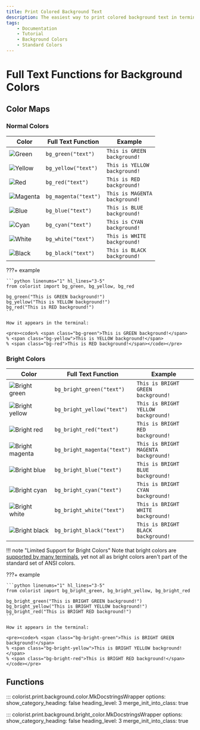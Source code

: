 ```yaml
---
title: Print Colored Background Text
description: The easiest way to print colored background text in terminal output using Colorist for Python. This documentation includes color maps and code examples.
tags:
    - Documentation
    - Tutorial
    - Background Colors
    - Standard Colors
---
```


# Full Text Functions for Background Colors
## Color Maps
### Normal Colors

| Color                                                    | Full Text Function   | Example                                                                  |
| -------------------------------------------------------- | -------------------- | ------------------------------------------------------------------------ |
| ![Green](../../assets/images/colors/green_16x16.png)     | `bg_green("text")`   | <code><span class="bg-green">This is GREEN background!</span></code>     |
| ![Yellow](../../assets/images/colors/yellow_16x16.png)   | `bg_yellow("text")`  | <code><span class="bg-yellow">This is YELLOW background!</span></code>   |
| ![Red](../../assets/images/colors/red_16x16.png)         | `bg_red("text")`     | <code><span class="bg-red">This is RED background!</span></code>         |
| ![Magenta](../../assets/images/colors/magenta_16x16.png) | `bg_magenta("text")` | <code><span class="bg-magenta">This is MAGENTA background!</span></code> |
| ![Blue](../../assets/images/colors/blue_16x16.png)       | `bg_blue("text")`    | <code><span class="bg-blue">This is BLUE background!</span></code>       |
| ![Cyan](../../assets/images/colors/cyan_16x16.png)       | `bg_cyan("text")`    | <code><span class="bg-cyan">This is CYAN background!</span></code>       |
| ![White](../../assets/images/colors/white_16x16.png)     | `bg_white("text")`   | <code><span class="bg-white">This is WHITE background!</span></code>     |
| ![Black](../../assets/images/colors/black_16x16.png)     | `bg_black("text")`   | <code><span class="bg-black">This is BLACK background!</span></code>     |

???+ example

    ```python linenums="1" hl_lines="3-5"
    from colorist import bg_green, bg_yellow, bg_red

    bg_green("This is GREEN background!")
    bg_yellow("This is YELLOW background!")
    bg_red("This is RED background!")
    ```

    How it appears in the terminal:

    <pre><code>% <span class="bg-green">This is GREEN background!</span>
    % <span class="bg-yellow">This is YELLOW background!</span>
    % <span class="bg-red">This is RED background!</span></code></pre>

### Bright Colors

| Color                                                                  | Full Text Function          | Example                                                                                              |
| ---------------------------------------------------------------------- | --------------------------- | -------------------------------------------------------------------------------------- |
| ![Bright green](../../assets/images/colors/bright_green_16x16.png)     | `bg_bright_green("text")`   | <code><span class="bg-bright-green">This is BRIGHT GREEN background!</span></code>     |
| ![Bright yellow](../../assets/images/colors/bright_yellow_16x16.png)   | `bg_bright_yellow("text")`  | <code><span class="bg-bright-yellow">This is BRIGHT YELLOW background!</span></code>   |
| ![Bright red](../../assets/images/colors/bright_red_16x16.png)         | `bg_bright_red("text")`     | <code><span class="bg-bright-red">This is BRIGHT RED background!</span></code>         |
| ![Bright magenta](../../assets/images/colors/bright_magenta_16x16.png) | `bg_bright_magenta("text")` | <code><span class="bg-bright-magenta">This is BRIGHT MAGENTA background!</span></code> |
| ![Bright blue](../../assets/images/colors/bright_blue_16x16.png)       | `bg_bright_blue("text")`    | <code><span class="bg-bright-blue">This is BRIGHT BLUE background!</span></code>       |
| ![Bright cyan](../../assets/images/colors/bright_cyan_16x16.png)       | `bg_bright_cyan("text")`    | <code><span class="bg-bright-cyan">This is BRIGHT CYAN background!</span></code>       |
| ![Bright white](../../assets/images/colors/bright_white_16x16.png)     | `bg_bright_white("text")`   | <code><span class="bg-bright-white">This is BRIGHT WHITE background!</span></code>     |
| ![Bright black](../../assets/images/colors/bright_black_16x16.png)     | `bg_bright_black("text")`   | <code><span class="bg-bright-black">This is BRIGHT BLACK background!</span></code>     |

!!! note "Limited Support for Bright Colors"
    Note that bright colors are [supported by many terminals](../../user-guide/materials/terminal-support.md), yet not all as bright colors aren't part of the standard set of ANSI colors.

???+ example

    ```python linenums="1" hl_lines="3-5"
    from colorist import bg_bright_green, bg_bright_yellow, bg_bright_red

    bg_bright_green("This is BRIGHT GREEN background!")
    bg_bright_yellow("This is BRIGHT YELLOW background!")
    bg_bright_red("This is BRIGHT RED background!")
    ```

    How it appears in the terminal:

    <pre><code>% <span class="bg-bright-green">This is BRIGHT GREEN background!</span>
    % <span class="bg-bright-yellow">This is BRIGHT YELLOW background!</span>
    % <span class="bg-bright-red">This is BRIGHT RED background!</span></code></pre>

## Functions

::: colorist.print.background.color.MkDocstringsWrapper
    options:
      show_category_heading: false
      heading_level: 3
      merge_init_into_class: true

::: colorist.print.background.bright_color.MkDocstringsWrapper
    options:
      show_category_heading: false
      heading_level: 3
      merge_init_into_class: true
